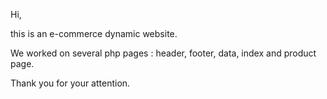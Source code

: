 

Hi,

this is an e-commerce dynamic website.

We worked on several php pages : header, footer, data, index and product page.

Thank you for your attention.
